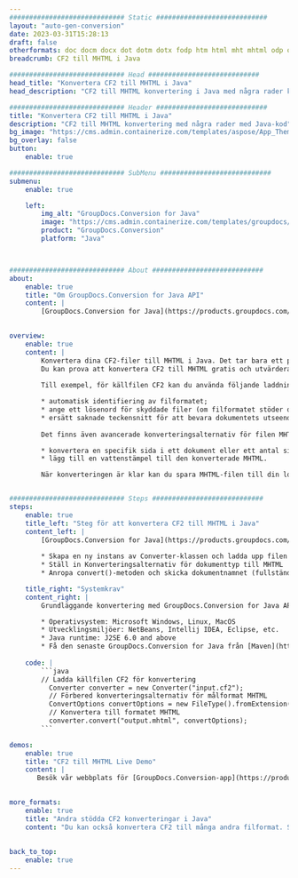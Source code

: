 ```yaml
---
############################# Static ############################
layout: "auto-gen-conversion"
date: 2023-03-31T15:28:13
draft: false
otherformats: doc docm docx dot dotm dotx fodp htm html mht mhtml odp odt otp pot potm potx pps ppsm ppsx ppt pptm pptx rtf
breadcrumb: CF2 till MHTML i Java

############################# Head ############################
head_title: "Konvertera CF2 till MHTML i Java"
head_description: "CF2 till MHTML konvertering i Java med några rader kod. Konvertera över 160 filformat med hjälp av GroupDocs dokumentkonverterings-API för Java"

############################# Header ############################
title: "Konvertera CF2 till MHTML i Java"
description: "CF2 till MHTML konvertering med några rader med Java-kod"
bg_image: "https://cms.admin.containerize.com/templates/aspose/App_Themes/V3/images/bg/header1.png"
bg_overlay: false
button:
    enable: true

############################# SubMenu ############################
submenu:
    enable: true

    left:
        img_alt: "GroupDocs.Conversion for Java"
        image: "https://cms.admin.containerize.com/templates/groupdocs/images/product-logos/90x90-noborder/groupdocs-conversion-java.png"
        product: "GroupDocs.Conversion"
        platform: "Java"



############################# About ############################
about:
    enable: true
    title: "Om GroupDocs.Conversion for Java API"
    content: |
        [GroupDocs.Conversion for Java](https://products.groupdocs.com/conversion/java/) är ett avancerat filformatkonverterings-API för konvertering mellan populära bild- och dokumentformat som Microsoft Office, OpenDocument, PDF, HTML, e-post, CAD. och mycket mer med bara några rader kod. Det inbyggda API:t upptäcker automatiskt formaten för originaldokumenten och erbjuder många alternativ för att anpassa de konverterade dokumenten. Tillsammans med funktionen att extrahera information från ett dokument, stöder den också cachelagring av konverteringsresultaten till den lokala disken som standard. Men alla typer av cachelagring kan stödjas genom att implementera lämpliga gränssnitt - Amazon S3, Dropbox, Google Drive, Windows Azure, Reddis eller andra.
    

overview:
    enable: true
    content: |
        Konvertera dina CF2-filer till MHTML i Java. Det tar bara ett par rader med Java-kod på valfri plattform, som Windows, Linux, macOS.
        Du kan prova att konvertera CF2 till MHTML gratis och utvärdera kvaliteten på konverteringsresultaten. Tillsammans med enkla filkonverteringsskript kan du prova mer sofistikerade alternativ för att ladda källfilen CF2 och lagra MHTML-utdata. 
        
        Till exempel, för källfilen CF2 kan du använda följande laddningsalternativ:

        * automatisk identifiering av filformatet;
        * ange ett lösenord för skyddade filer (om filformatet stöder det);
        * ersätt saknade teckensnitt för att bevara dokumentets utseende.
        
        Det finns även avancerade konverteringsalternativ för filen MHTML:

        * konvertera en specifik sida i ett dokument eller ett antal sidor;
        * lägg till en vattenstämpel till den konverterade MHTML.

        När konverteringen är klar kan du spara MHTML-filen till din lokala filsökväg eller till tredje parts lagring såsom FTP, Amazon S3, Google Drive, Dropbox etc. Observera - för att konvertera CF2 till MHTML behöver du inte installera någon ytterligare programvara, såsom MS Office, Open Office, Adobe Acrobat Reader etc.


############################# Steps ############################
steps:
    enable: true
    title_left: "Steg för att konvertera CF2 till MHTML i Java"
    content_left: |
        [GroupDocs.Conversion for Java](https://products.groupdocs.com/conversion/java/) låter utvecklare enkelt konvertera CF2 fil till MHTML med några rader kod.
        
        * Skapa en ny instans av Converter-klassen och ladda upp filen CF2 med den fullständiga sökvägen
        * Ställ in Konverteringsalternativ för dokumenttyp till MHTML
        * Anropa convert()-metoden och skicka dokumentnamnet (fullständig sökväg) och formatet (MHTML) som en parameter

    title_right: "Systemkrav"
    content_right: |
        Grundläggande konvertering med GroupDocs.Conversion for Java API kan göras med bara några rader kod. Våra API:er stöds på alla större plattformar och operativsystem. Innan du kör koden nedan, se till att du har följande förutsättningar installerade på ditt system.

        * Operativsystem: Microsoft Windows, Linux, MacOS
        * Utvecklingsmiljöer: NetBeans, Intellij IDEA, Eclipse, etc.
        * Java runtime: J2SE 6.0 and above
        * Få den senaste GroupDocs.Conversion for Java från [Maven](https://repository.groupdocs.com/webapp/#/artifacts/browse/tree/General/repo/com/groupdocs/groupdocs-conversion)
         
    code: |
        ```java    
        // Ladda källfilen CF2 för konvertering
          Converter converter = new Converter("input.cf2");
          // Förbered konverteringsalternativ för målformat MHTML
          ConvertOptions convertOptions = new FileType().fromExtension("mhtml").getConvertOptions();
          // Konvertera till formatet MHTML
          converter.convert("output.mhtml", convertOptions);
        ```

demos:
    enable: true
    title: "CF2 till MHTML Live Demo"
    content: |
       Besök vår webbplats för [GroupDocs.Conversion-app](https://products.groupdocs.app/conversion/family) och försök konvertera CF2 till MHTML nu. Den kostnadsfria demon har följande fördelar
          

more_formats:
    enable: true
    title: "Andra stödda CF2 konverteringar i Java"
    content: "Du kan också konvertera CF2 till många andra filformat. Se listan nedan."
       
       
back_to_top:
    enable: true
---
```

